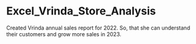 # Excel_Vrinda_Store_Analysis
Created Vrinda annual sales report for 2022. So, that she can understand their customers and grow more sales in 2023.
